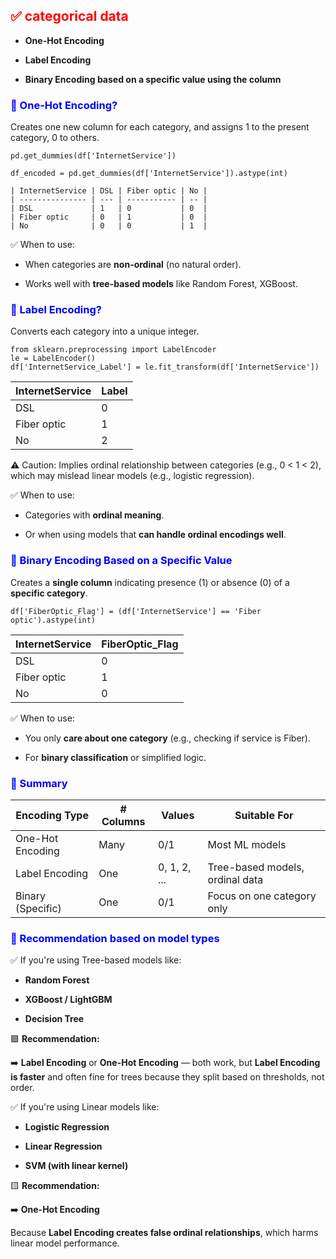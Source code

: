 <h2 style="color:red;">✅ categorical data</h2>

- **One-Hot Encoding**

- **Label Encoding**

- **Binary Encoding based on a specific value using the  column**


<h3 style="color:blue;">📌 One-Hot Encoding?</h3>

Creates one new column for each category, and assigns 1 to the present category, 0 to others.

```
pd.get_dummies(df['InternetService'])
```

```
df_encoded = pd.get_dummies(df['InternetService']).astype(int)
```

```
| InternetService | DSL | Fiber optic | No |
| --------------- | --- | ----------- | -- |
| DSL             | 1   | 0           | 0  |
| Fiber optic     | 0   | 1           | 0  |
| No              | 0   | 0           | 1  |
```


✅ When to use:

- When categories are **non-ordinal** (no natural order).

- Works well with **tree-based models** like Random Forest, XGBoost.


<h3 style="color:blue;">📌 Label Encoding?</h3>

Converts each category into a unique integer.

```
from sklearn.preprocessing import LabelEncoder
le = LabelEncoder()
df['InternetService_Label'] = le.fit_transform(df['InternetService'])
```

| InternetService | Label |
| --------------- | ----- |
| DSL             | 0     |
| Fiber optic     | 1     |
| No              | 2     |


⚠️ Caution:
Implies ordinal relationship between categories (e.g., 0 < 1 < 2), which may mislead linear models (e.g., logistic regression).

✅ When to use:

- Categories with **ordinal meaning**.

- Or when using models that **can handle ordinal encodings well**.

<h3 style="color:blue;">📌 Binary Encoding Based on a Specific Value</h3>

Creates a **single column** indicating presence (1) or absence (0) of a **specific category**.

```
df['FiberOptic_Flag'] = (df['InternetService'] == 'Fiber optic').astype(int)
```

| InternetService | FiberOptic\_Flag |
| --------------- | ---------------- |
| DSL             | 0                |
| Fiber optic     | 1                |
| No              | 0                |


✅ When to use:

- You only **care about one category** (e.g., checking if service is Fiber).

- For **binary classification** or simplified logic.

<h3 style="color:blue;">📌 Summary</h3>

| Encoding Type     | # Columns | Values       | Suitable For                    |
| ----------------- | --------- | ------------ | ------------------------------- |
| One-Hot Encoding  | Many      | 0/1          | Most ML models                  |
| Label Encoding    | One       | 0, 1, 2, ... | Tree-based models, ordinal data |
| Binary (Specific) | One       | 0/1          | Focus on one category only      |


<h3 style="color:blue;">📌 Recommendation based on model types</h3>

✅ If you're using Tree-based models like:

- **Random Forest**

- **XGBoost / LightGBM**

- **Decision Tree**

🟩 **Recommendation:**

➡️ **Label Encoding** or **One-Hot Encoding** — both work, but **Label Encoding is faster** and often fine for trees because they split based on thresholds, not order.

✅ If you're using Linear models like:

- **Logistic Regression**

- **Linear Regression**

- **SVM (with linear kernel)**

🟨 **Recommendation:**

➡️ **One-Hot Encoding**

Because **Label Encoding creates false ordinal relationships**, which harms linear model performance.